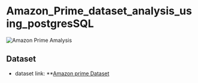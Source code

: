 # Amazon_Prime_dataset_analysis_using_postgresSQL

![Amazon Prime Amalysis]()


## Dataset
- dataset link: **[Amazon prime Dataset](https://www.kaggle.com/datasets/shivamb/amazon-prime-movies-and-tv-shows)
